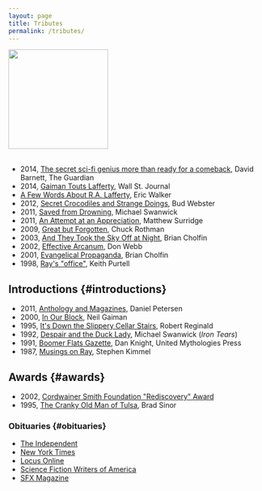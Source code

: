 ```yaml
---
layout: page
title: Tributes
permalink: /tributes/
---
```


<a href="http://hieronymopolis.wordpress.com/2012/12/03/at-the-sleepy-sailor-a-tribute-to-r-a-lafferty/"><img src="{{ site.baseurl }}/images/tribute.jpg" height="197"></a>
<br>
<br>

* 2014, [The secret sci-fi genius more than ready for a comeback](http://www.theguardian.com/books/booksblog/2014/aug/13/ra-lafferty-secret-sci-fi-genius-poised-for-comeback), David Barnett, The Guardian
* 2014, [Gaiman Touts Lafferty](http://blogs.wsj.com/speakeasy/2014/07/23/gaiman-touts-lafferty-obrien-while-discussing-the-thirteen-clocks/), Wall St. Journal
* [A Few Words About R.A. Lafferty](http://greatsfandf.com/AUTHORS/RALafferty.php), Eric Walker
* 2012, [Secret Crocodiles and Strange Doings](https://grantvillegazette.com/wp/article/publish-516/), Bud Webster
* 2011, [Saved from Drowning](http://floggingbabel.blogspot.com/2011/04/r-lafferty-saved-from-drowning.html), Michael Swanwick
* 2011, [An Attempt at an Appreciation](http://www.blackgate.com/2011/03/27/ra-lafferty-an-attempt-at-an-appreciation/), Matthew Surridge
* 2009, [Great but Forgotten](http://greatbutforgotten.blogspot.com/2009/05/r-lafferty-author.html), Chuck Rothman
* 2003, [And They Took the Sky Off at Night](http://greatsfandf.com/AUTHORS/LAFFERTY/CholfinOnLafferty.html), Brian Cholfin
* 2002, [Effective Arcanum](http://www.revolutionsf.com/article.php?id=1110), Don Webb
* 2001, [Evangelical Propaganda](https://web.archive.org/web/20011025123836/http://home.earthlink.net/~cranked/the_lafferty_page.htm), Brian Cholfin
* 1998, [Ray's "office"](http://web.archive.org/web/20050828204624/http://www.keithpurtell.com/kthings/body_lafferty.htm), Keith Purtell

## Introductions {#introductions}

* 2011, [Anthology and Magazines](http://antsofgodarequeerfish.blogspot.com/2011/08/introductions-to-lafferty-in.html), Daniel Petersen
* 2000, [In Our Block](http://journal.neilgaiman.com/2001/12/mornings-mail-brought-bunch-of-stuff.asp), Neil Gaiman
* 1995, [It's Down the Slippery Cellar Stairs](http://www.mulle-kybernetik.com/RAL/reginald.html), Robert Reginald
* 1992, [Despair and the Duck Lady](http://www.michaelswanwick.com/nonfic/duck.html), Michael Swanwick (*Iron Tears*)
* 1991, [Boomer Flats Gazette](http://hieronymopolis.wordpress.com/2012/03/11/dan-knights-introduction-to-the-first-issue-of-his-short-lived-extremely-scarce-and-very-awesome-magazine-in-tribute-to-r-a-lafferty-the-boomer-flats-gazette/), Dan Knight, United Mythologies Press
* 1987, [Musings on Ray](http://web.archive.org/web/20091027093659/http://geocities.com/konstiantin/osfw/authors/RAL_kimmel.html), Stephen Kimmel

## Awards {#awards}

* 2002, [Cordwainer Smith Foundation "Rediscovery" Award](http://www.cordwainer-smith.com/lafferty.htm)
* 1995, [The Cranky Old Man of Tulsa](https://web.archive.org/web/20091027093656/http://geocities.com/konstiantin/osfw/authors/RAL_sinor_tribute.html), Brad Sinor

### Obituaries {#obituaries}

* [The Independent](http://www.independent.co.uk/news/obituaries/r-a-lafferty-9132908.html)
* [New York Times](http://www.nytimes.com/2002/03/29/us/rafael-a-lafferty-87-science-fiction-writer.html)
* [Locus Online](http://www.locusmag.com/2002/Reviews/Lalumiere06_PastMasters.html)
* [Science Fiction Writers of America](http://www.sfwa.org/archive/news/lafferty.htm)
* [SFX Magazine](http://www.ansible.co.uk/sfx/sfx092.html)

